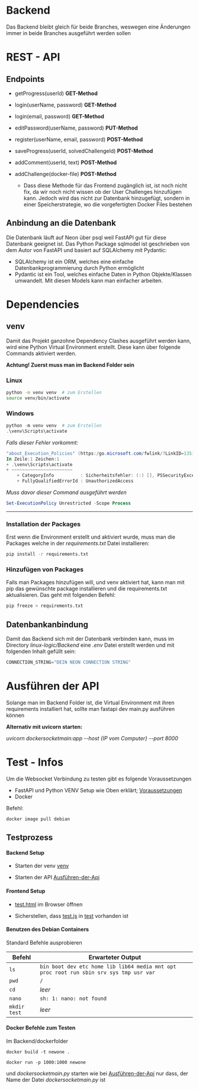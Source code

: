 # Backend

Das Backend bleibt gleich für beide Branches, weswegen eine Änderungen immer in beide Branches ausgeführt werden sollen


# REST - API

## Endpoints

- getProgress(userId) **GET-Method** 
- login(userName, password) **GET-Method**
- login(email, password) **GET-Method**
- editPassword(userName, password) **PUT-Method**

- register(userName, email, password) **POST-Method**
- saveProgress(userId, solvedChallengeId) **POST-Method**
- addComment(userId, text) **POST-Method**

- addChallenge(docker-file) **POST-Method**
    - Dass diese Methode für das Frontend zugänglich ist, ist noch nicht fix, da wir noch nicht wissen ob der User Challenges hinzufügen kann. Jedoch wird das nicht zur Datenbank hinzugefügt, sondern in einer Speicherstrategie, wo die vorgefertigten Docker Files bestehen


## Anbindung an die Datenbank

Die Datenbank läuft auf Neon über psql weil FastAPI gut für diese Datenbank geeignet ist. Das Python Package sqlmodel ist geschrieben von dem Autor von FastAPI und basiert auf SQLAlchemy mit Pydantic: 

- SQLAlchemy ist ein ORM, welches eine einfache Datenbankprogrammierung durch Python ermöglicht 
- Pydantic ist ein Tool, welches einfache Daten in Python Objekte/Klassen umwandelt. Mit diesen Models kann man einfacher arbeiten.



# Dependencies

## venv

Damit das Projekt ganzohne Dependency Clashes ausgeführt werden kann, wird eine Python Virtual Environment erstellt.
Diese kann über folgende Commands aktiviert werden.

**Achtung! Zuerst muss man im Backend Folder sein**


### Linux
```bash
python -m venv venv  # zum Erstellen
source venv/bin/activate
```

### Windows

```powershell
python -m venv venv  # zum Erstellen
.\venv\Scripts\activate
```

*Falls dieser Fehler vorkommt:*
```powershell
"about_Execution_Policies" (https:/go.microsoft.com/fwlink/?LinkID=135170).
In Zeile:1 Zeichen:1
+ .\venv\Scripts\activate
+ ~~~~~~~~~~~~~~~~~~~~~~~
    + CategoryInfo          : Sicherheitsfehler: (:) [], PSSecurityException
    + FullyQualifiedErrorId : UnauthorizedAccess
```

*Muss davor dieser Command ausgeführt werden*
```Powershell
Set-ExecutionPolicy Unrestricted -Scope Process
```

---
### Installation der Packages
Erst wenn die Environment erstellt und aktiviert wurde, muss man die Packages welche in der *requirements.txt* Datei installieren:

```bash
pip install -r requirements.txt
```

### Hinzufügen von Packages

Falls man Packages hinzufügen will, und venv aktiviert hat, kann man mit pip das gewünschte package installieren und die requirements.txt aktualisieren. Das geht mit folgenden Befehl:

```bash
pip freeze > requirements.txt
```

## Datenbankanbindung

Damit das Backend sich mit der Datenbank verbinden kann, muss im Directory *linux-logic/Backend* eine *.env* Datei erstellt werden und mit folgenden Inhalt gefüllt sein:

```python
CONNECTION_STRING="DEIN NEON CONNECTION STRING"
```



# Ausführen der API

Solange man im Backend Folder ist, die Virtual Environment mit ihren requirements installiert hat, sollte man fastapi dev main.py ausführen können

**Alternativ mit uvicorn starten:**

*uvicorn dockersocketmain:app --host {IP vom Computer} --port 8000*

# Test - Infos

Um die Websocket Verbindung zu testen gibt es folgende Voraussetzungen

- FastAPI und Python VENV Setup wie Oben erklärt; [Voraussetzungen](#dependencies)
- Docker

Befehl:
```bash
docker image pull debian
``` 

## Testprozess

#### Backend Setup

- Starten der venv  [venv](#venv)
  
- Starten der API [Ausführen-der-Api](#ausführen-der-api)

#### Frontend Setup

- [test.html](test/test.html) im Browser öffnen

- Sicherstellen, dass [test.js](test/test.html) in [test](test/) vorhanden ist

#### Benutzen des Debian Containers

Standard Befehle ausprobieren

| Befehl               | Erwarteter Output                                        |
|----------------------|----------------------------------------------------------|
| `ls`                 | `bin boot dev etc home lib lib64 media mnt opt proc root run sbin srv sys tmp usr var` |
| `pwd`                | `/`                                                      |
| `cd`                 | *leer*                                                   |
| `nano`               | `sh: 1: nano: not found`                                 |
| `mkdir test`        | *leer* |


#### Docker Befehle zum Testen

Im Backend/dockerfolder

``docker build -t newone .``

``docker run -p 1000:1000 newone``


und *dockersocketmain.py* starten wie bei [Ausführen-der-Api](#ausführen-der-api) nur dass, der Name der Datei *dockersocketmain.py* ist
